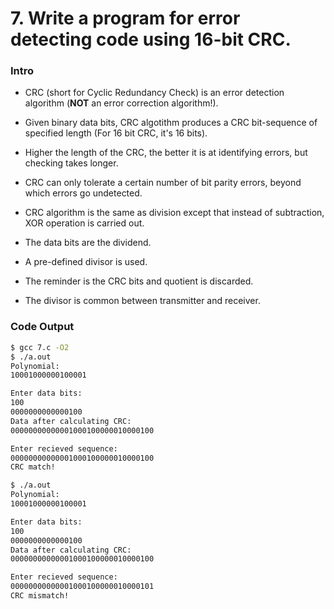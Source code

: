 # 7. Write a program for error detecting code using 16-bit CRC.

### Intro

* CRC (short for Cyclic Redundancy Check) is an error detection algorithm (**NOT** an error correction algorithm!).
* Given binary data bits, CRC algotithm produces a CRC bit-sequence of specified length (For 16 bit CRC, it's 16 bits).
* Higher the length of the CRC, the better it is at identifying errors, but checking takes longer.
* CRC can only tolerate a certain number of bit parity errors, beyond which errors go undetected.


* CRC algorithm is the same as division except that instead of subtraction, XOR operation is carried out.
* The data bits are the dividend.
* A pre-defined divisor is used.
* The reminder is the CRC bits and quotient is discarded.
* The divisor is common between transmitter and receiver.

### Code Output

```bash
$ gcc 7.c -O2
$ ./a.out
Polynomial:
10001000000100001

Enter data bits:
100
0000000000000100
Data after calculating CRC:
00000000000001000100000010000100

Enter recieved sequence:
00000000000001000100000010000100
CRC match!

$ ./a.out
Polynomial:
10001000000100001

Enter data bits:
100
0000000000000100
Data after calculating CRC:
00000000000001000100000010000100

Enter recieved sequence:
00000000000001000100000010000101
CRC mismatch!
```
